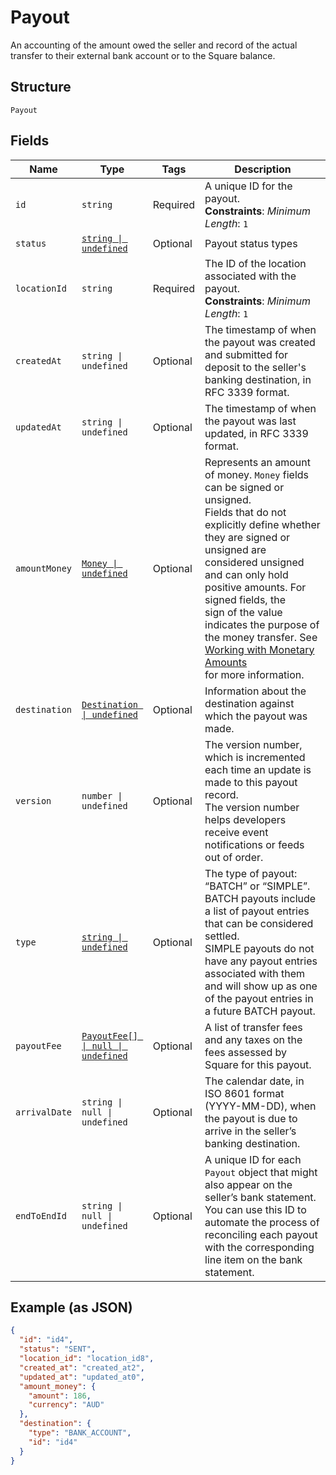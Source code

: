 <!-- Optimized: 2025-10-06 -->
<!-- RPM: 1.6.2.1.1.6.2.1_payout_20251006 -->
<!-- Session: E2E RPM DNA Application -->
<!-- AOM: RND (Reggie & Dro) -->
<!-- COI: TECHNOLOGY -->
<!-- RPM: HIGH -->
<!-- ACTION: BUILD -->


# Payout

An accounting of the amount owed the seller and record of the actual transfer to their
external bank account or to the Square balance.

## Structure

`Payout`

## Fields

| Name | Type | Tags | Description |
|  --- | --- | --- | --- |
| `id` | `string` | Required | A unique ID for the payout.<br>**Constraints**: *Minimum Length*: `1` |
| `status` | [`string \| undefined`](../../doc/models/payout-status.md) | Optional | Payout status types |
| `locationId` | `string` | Required | The ID of the location associated with the payout.<br>**Constraints**: *Minimum Length*: `1` |
| `createdAt` | `string \| undefined` | Optional | The timestamp of when the payout was created and submitted for deposit to the seller's banking destination, in RFC 3339 format. |
| `updatedAt` | `string \| undefined` | Optional | The timestamp of when the payout was last updated, in RFC 3339 format. |
| `amountMoney` | [`Money \| undefined`](../../doc/models/money.md) | Optional | Represents an amount of money. `Money` fields can be signed or unsigned.<br>Fields that do not explicitly define whether they are signed or unsigned are<br>considered unsigned and can only hold positive amounts. For signed fields, the<br>sign of the value indicates the purpose of the money transfer. See<br>[Working with Monetary Amounts](https://developer.squareup.com/docs/build-basics/working-with-monetary-amounts)<br>for more information. |
| `destination` | [`Destination \| undefined`](../../doc/models/destination.md) | Optional | Information about the destination against which the payout was made. |
| `version` | `number \| undefined` | Optional | The version number, which is incremented each time an update is made to this payout record.<br>The version number helps developers receive event notifications or feeds out of order. |
| `type` | [`string \| undefined`](../../doc/models/payout-type.md) | Optional | The type of payout: “BATCH” or “SIMPLE”.<br>BATCH payouts include a list of payout entries that can be considered settled.<br>SIMPLE payouts do not have any payout entries associated with them<br>and will show up as one of the payout entries in a future BATCH payout. |
| `payoutFee` | [`PayoutFee[] \| null \| undefined`](../../doc/models/payout-fee.md) | Optional | A list of transfer fees and any taxes on the fees assessed by Square for this payout. |
| `arrivalDate` | `string \| null \| undefined` | Optional | The calendar date, in ISO 8601 format (YYYY-MM-DD), when the payout is due to arrive in the seller’s banking destination. |
| `endToEndId` | `string \| null \| undefined` | Optional | A unique ID for each `Payout` object that might also appear on the seller’s bank statement. You can use this ID to automate the process of reconciling each payout with the corresponding line item on the bank statement. |

## Example (as JSON)

```json
{
  "id": "id4",
  "status": "SENT",
  "location_id": "location_id8",
  "created_at": "created_at2",
  "updated_at": "updated_at0",
  "amount_money": {
    "amount": 186,
    "currency": "AUD"
  },
  "destination": {
    "type": "BANK_ACCOUNT",
    "id": "id4"
  }
}
```
